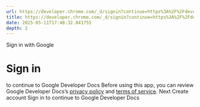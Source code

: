 ```yaml
---
url: https://developer.chrome.com/_d/signin?continue=https%3A%2F%2Fdeveloper.chrome.com%2Fdocs%2Fextensions%2Fdevelop%2Fconcepts%2Fservice-workers&prompt=select_account
title: https://developer.chrome.com/_d/signin?continue=https%3A%2F%2Fdeveloper.chrome.com%2Fdocs%2Fextensions%2Fdevelop%2Fconcepts%2Fservice-workers&prompt=select_account
date: 2025-05-11T17:48:32.841755
depth: 2
---
```


Sign in with Google
# Sign in
to continue to Google Developer Docs
Before using this app, you can review Google Developer Docs’s [privacy policy](https://google.com/policies/privacy) and [terms of service](https://google.com/policies/terms).
Next
Create account
Sign in to continue to Google Developer Docs 

